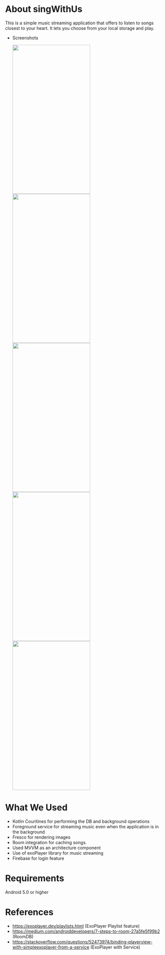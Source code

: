 # About singWithUs
 This is a simple music streaming application that offers to listen to songs closest to your heart. It lets you choose from your local storage and play.
 
-  Screenshots

   <img src="https://user-images.githubusercontent.com/20729864/87876237-57c5b780-c9f4-11ea-9514-1524e597f34b.png" width="250" height="480">
   <img src="https://user-images.githubusercontent.com/20729864/87876329-2699b700-c9f5-11ea-8528-3e7fb2336b77.png" width="250" height="480"> 
   <img src="https://user-images.githubusercontent.com/20729864/87876334-2bf70180-c9f5-11ea-847e-66c974dfd159.png" width="250" height="480"> 
   <img src="https://user-images.githubusercontent.com/20729864/87876340-31544c00-c9f5-11ea-8e8c-012264e4ea64.png" width="250" height="480">
   <img src="https://user-images.githubusercontent.com/20729864/87876394-8beda800-c9f5-11ea-8ee6-5a96411f3007.png" width="250" height="480">
   
   
#  What We Used
   
   -  Kotlin Couritines for performing the DB and background operations
   -  Foreground service for streaming music even when the application is in the background
   -  Fresco for rendering images
   -  Room integration for caching songs.
   -  Used MVVM as an architecture component
   -  Use of exoPlayer library for music streaming
   -  Firebase for login feature
   
#  Requirements
   
   Android 5.0 or higher
   
#  References
   
   - https://exoplayer.dev/playlists.html (ExoPlayer Playlist feature)
   - https://medium.com/androiddevelopers/7-steps-to-room-27a5fe5f99b2 (RoomDB)
   - https://stackoverflow.com/questions/52473974/binding-playerview-with-simpleexoplayer-from-a-service (ExoPlayer with Service)
